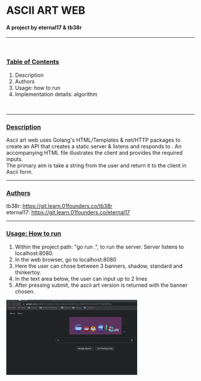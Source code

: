 # ASCII ART WEB

#### A project by eternal17 & tb38r
---
</br>

### <ins>Table of Contents</ins>

1.    Description
2.    Authors
3.    Usage: how to run
4.    Implementation details: algorithm
</br>

---

### <ins>Description</ins>

Ascii art web uses Golang's HTML/Templates & net/HTTP packages to create an API that creates a static server & listens and responds to . An accompanying HTML file illustrates the client and provides the required inputs.
</br>
The primary aim is take a string from the user and return it to the client in Ascii form.
</br>

---

### <ins>Authors</ins>
tb38r: https://git.learn.01founders.co/tb38r
</br>
eternal17: https://git.learn.01founders.co/eternal17

---

### <ins>Usage: How to run</ins>

1. Within the project path: "go run .", to run the server. Server listens to localhost:8080.
2. In the web browser, go to localhost:8080
3. Here the user can chose between 3 banners, shadow, standard and thinkertoy.
4. In the text area below, the user can input up to 2 lines
5. After pressing submit, the ascii art version is returned with the banner chosen.

<img src="ascii.gif" alt="ascii gif" width="350" height="200">
